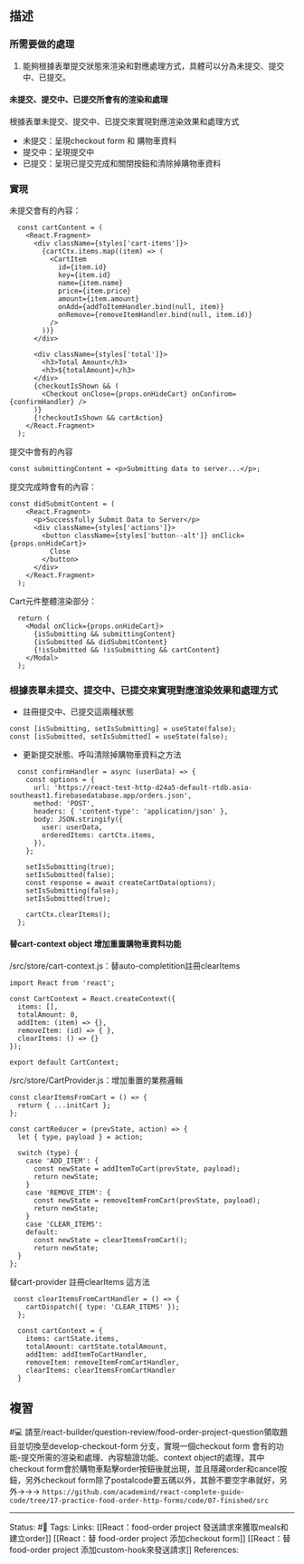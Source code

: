 

## 描述


### 所需要做的處理

1. 能夠根據表單提交狀態來渲染和對應處理方式，具體可以分為未提交、提交中、已提交。

#### 未提交、提交中、已提交所會有的渲染和處理

根據表單未提交、提交中、已提交來實現對應渲染效果和處理方式
- 未提交：呈現checkout form 和 購物車資料
- 提交中：呈現提交中
- 已提交：呈現已提交完成和關閉按鈕和清除掉購物車資料

### 實現

未提交會有的內容：
```
  const cartContent = (
    <React.Fragment>
      <div className={styles['cart-items']}>
        {cartCtx.items.map((item) => (
          <CartItem
            id={item.id}
            key={item.id}
            name={item.name}
            price={item.price}
            amount={item.amount}
            onAdd={addToItemHandler.bind(null, item)}
            onRemove={removeItemHandler.bind(null, item.id)}
          />
        ))}
      </div>

      <div className={styles['total']}>
        <h3>Total Amount</h3>
        <h3>${totalAmount}</h3>
      </div>
      {checkoutIsShown && (
        <Checkout onClose={props.onHideCart} onConfirom={confirmHandler} />
      )}
      {!checkoutIsShown && cartAction}
    </React.Fragment>
  );
```

提交中會有的內容
```
const submittingContent = <p>Submitting data to server...</p>;
```

提交完成時會有的內容：
```
const didSubmitContent = (
    <React.Fragment>
      <p>Successfully Submit Data to Server</p>
      <div className={styles['actions']}>
        <button className={styles['button--alt']} onClick={props.onHideCart}>
          Close
        </button>
      </div>
    </React.Fragment>
  );
```

Cart元件整體渲染部分：
```
  return (
    <Modal onClick={props.onHideCart}>
      {isSubmitting && submittingContent}
      {isSubmitted && didSubmitContent}
      {!isSubmitted && !isSubmitting && cartContent}
    </Modal>
  );
```

### 根據表單未提交、提交中、已提交來實現對應渲染效果和處理方式

- 註冊提交中、已提交這兩種狀態
```
const [isSubmitting, setIsSubmitting] = useState(false);
const [isSubmitted, setIsSubmitted] = useState(false);
```
- 更新提交狀態、呼叫清除掉購物車資料之方法
```
  const confirmHandler = async (userData) => {
    const options = {
      url: 'https://react-test-http-d24a5-default-rtdb.asia-southeast1.firebasedatabase.app/orders.json',
      method: 'POST',
      headers: { 'content-type': 'application/json' },
      body: JSON.stringify({
        user: userData,
        orderedItems: cartCtx.items,
      }),
    };

    setIsSubmitting(true);
    setIsSubmitted(false);
    const response = await createCartData(options);
    setIsSubmitting(false);
    setIsSubmitted(true);

    cartCtx.clearItems();
  };
```


#### 替cart-context object 增加重置購物車資料功能

/src/store/cart-context.js：替auto-completition註冊clearItems 
```
import React from 'react';

const CartContext = React.createContext({
  items: [],
  totalAmount: 0,
  addItem: (item) => {},
  removeItem: (id) => { },
  clearItems: () => {}
});

export default CartContext;
```

/src/store/CartProvider.js：增加重置的業務邏輯
```
const clearItemsFromCart = () => {
  return { ...initCart };
};

const cartReducer = (prevState, action) => {
  let { type, payload } = action;

  switch (type) {
    case 'ADD_ITEM': {
      const newState = addItemToCart(prevState, payload);
      return newState;
    }
    case 'REMOVE_ITEM': {
      const newState = removeItemFromCart(prevState, payload);
      return newState;
    }
    case 'CLEAR_ITEMS':
    default:
      const newState = clearItemsFromCart();
      return newState;
  }
};
```

替cart-provider 註冊clearItems 這方法
```
 const clearItemsFromCartHandler = () => {
    cartDispatch({ type: 'CLEAR_ITEMS' });
  };

  const cartContext = {
    items: cartState.items,
    totalAmount: cartState.totalAmount,
    addItem: addItemToCartHandler,
    removeItem: removeItemFromCartHandler,
    clearItems: clearItemsFromCartHandler
  }
```

## 複習

#💻 請至/react-builder/question-review/food-order-project-question領取題目並切換至develop-checkout-form 分支，實現一個checkout form 會有的功能-提交所需的渲染和處理、內容驗證功能、context object的處理，其中checkout form會於購物車點擊order按鈕後就出現，並且隱藏order和cancel按鈕，另外checkout form除了postalcode要五碼以外，其餘不要空字串就好，另外->->-> `https://github.com/academind/react-complete-guide-code/tree/17-practice-food-order-http-forms/code/07-finished/src`


---
Status: #🌱 
Tags:
Links:
[[React：food-order project 發送請求來獲取meals和建立order]]
[[React：替 food-order project 添加checkout form]]
[[React：替 food-order project 添加custom-hook來發送請求]]
References: